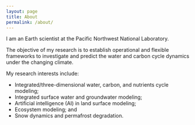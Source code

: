 ```yaml
---
layout: page
title: About
permalink: /about/
---
```


I am an Earth scientist at the Pacific Northwest National Laboratory.

The objective of my research is to establish operational and flexible frameworks to investigate and predict the water and carbon cycle dynamics under the changing climate. 

My research interests include:
* Integrated/three-dimensional water, carbon, and nutrients cycle modeling; 
* Integrated surface water and groundwater modeling;
* Artificial intelligence (AI) in land surface modeling;
* Ecosystem modeling; and
* Snow dynamics and permafrost degradation.

